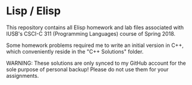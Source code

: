 # Lisp / Elisp

This repository contains all Elisp homework and lab files associated with IUSB's CSCI-C 311 (Programming Languages) course of Spring 2018.  

Some homework problems required me to write an initial version in C++, which conveniently reside in the "C++ Solutions" folder.

WARNING: These solutions are only synced to my GitHub account for the sole purpose of personal backup!  Please do not use them for your assignments.
